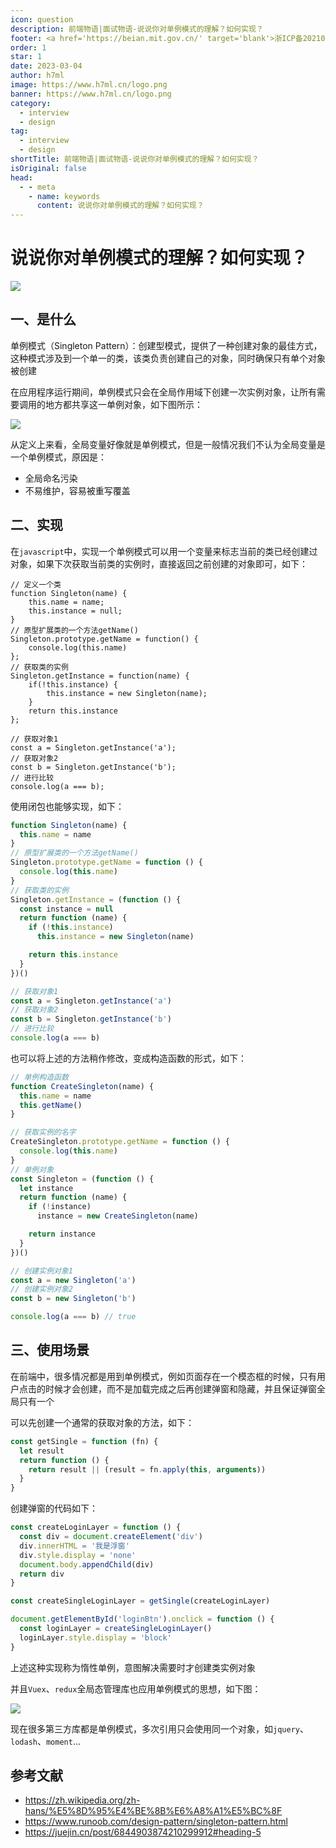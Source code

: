 ```yaml
---
icon: question
description: 前端物语|面试物语-说说你对单例模式的理解？如何实现？
footer: <a href='https://beian.mit.gov.cn/' target='blank'>浙ICP备2021037683号-2</a>说说你对单例模式的理解？如何实现？
order: 1
star: 1
date: 2023-03-04
author: h7ml
image: https://www.h7ml.cn/logo.png
banner: https://www.h7ml.cn/logo.png
category:
  - interview
  - design
tag:
  - interview
  - design
shortTitle: 前端物语|面试物语-说说你对单例模式的理解？如何实现？
isOriginal: false
head:
  - - meta
    - name: keywords
      content: 说说你对单例模式的理解？如何实现？
---
```


# 说说你对单例模式的理解？如何实现？

![](http://static.5ibug.net/vitepress/assets/images/interview/7df7d830-3b2b-11ec-8e64-91fdec0f05a1.png)

## 一、是什么

单例模式（Singleton Pattern）：创建型模式，提供了一种创建对象的最佳方式，这种模式涉及到一个单一的类，该类负责创建自己的对象，同时确保只有单个对象被创建

在应用程序运行期间，单例模式只会在全局作用域下创建一次实例对象，让所有需要调用的地方都共享这一单例对象，如下图所示：

![](http://static.5ibug.net/vitepress/assets/images/interview/fa7898d0-3b2c-11ec-8e64-91fdec0f05a1.png)

从定义上来看，全局变量好像就是单例模式，但是一般情况我们不认为全局变量是一个单例模式，原因是：

- 全局命名污染
- 不易维护，容易被重写覆盖

## 二、实现

在`javascript`中，实现一个单例模式可以用一个变量来标志当前的类已经创建过对象，如果下次获取当前类的实例时，直接返回之前创建的对象即可，如下：

```JS
// 定义一个类
function Singleton(name) {
    this.name = name;
    this.instance = null;
}
// 原型扩展类的一个方法getName()
Singleton.prototype.getName = function() {
    console.log(this.name)
};
// 获取类的实例
Singleton.getInstance = function(name) {
    if(!this.instance) {
        this.instance = new Singleton(name);
    }
    return this.instance
};

// 获取对象1
const a = Singleton.getInstance('a');
// 获取对象2
const b = Singleton.getInstance('b');
// 进行比较
console.log(a === b);
```

使用闭包也能够实现，如下：

```js
function Singleton(name) {
  this.name = name
}
// 原型扩展类的一个方法getName()
Singleton.prototype.getName = function () {
  console.log(this.name)
}
// 获取类的实例
Singleton.getInstance = (function () {
  const instance = null
  return function (name) {
    if (!this.instance)
      this.instance = new Singleton(name)

    return this.instance
  }
})()

// 获取对象1
const a = Singleton.getInstance('a')
// 获取对象2
const b = Singleton.getInstance('b')
// 进行比较
console.log(a === b)
```

也可以将上述的方法稍作修改，变成构造函数的形式，如下：

```js
// 单例构造函数
function CreateSingleton(name) {
  this.name = name
  this.getName()
}

// 获取实例的名字
CreateSingleton.prototype.getName = function () {
  console.log(this.name)
}
// 单例对象
const Singleton = (function () {
  let instance
  return function (name) {
    if (!instance)
      instance = new CreateSingleton(name)

    return instance
  }
})()

// 创建实例对象1
const a = new Singleton('a')
// 创建实例对象2
const b = new Singleton('b')

console.log(a === b) // true
```

## 三、使用场景

在前端中，很多情况都是用到单例模式，例如页面存在一个模态框的时候，只有用户点击的时候才会创建，而不是加载完成之后再创建弹窗和隐藏，并且保证弹窗全局只有一个

可以先创建一个通常的获取对象的方法，如下：

```js
const getSingle = function (fn) {
  let result
  return function () {
    return result || (result = fn.apply(this, arguments))
  }
}
```

创建弹窗的代码如下：

```js
const createLoginLayer = function () {
  const div = document.createElement('div')
  div.innerHTML = '我是浮窗'
  div.style.display = 'none'
  document.body.appendChild(div)
  return div
}

const createSingleLoginLayer = getSingle(createLoginLayer)

document.getElementById('loginBtn').onclick = function () {
  const loginLayer = createSingleLoginLayer()
  loginLayer.style.display = 'block'
}
```

上述这种实现称为惰性单例，意图解决需要时才创建类实例对象

并且`Vuex`、`redux`全局态管理库也应用单例模式的思想，如下图：

![](http://static.5ibug.net/vitepress/assets/images/interview/8be50f80-3b2b-11ec-a752-75723a64e8f5.png)

现在很多第三方库都是单例模式，多次引用只会使用同一个对象，如`jquery`、`lodash`、`moment`...

## 参考文献

- <https://zh.wikipedia.org/zh-hans/%E5%8D%95%E4%BE%8B%E6%A8%A1%E5%BC%8F>
- <https://www.runoob.com/design-pattern/singleton-pattern.html>
- <https://juejin.cn/post/6844903874210299912#heading-5>
